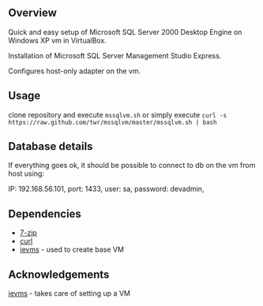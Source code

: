 Overview
--------
Quick and easy setup of Microsoft SQL Server 2000 Desktop Engine on Windows XP vm in VirtualBox.

Installation of Microsoft SQL Server Management Studio Express.

Configures host-only adapter on the vm.


Usage
-----
clone repository and execute ```mssqlvm.sh``` or simply execute
```curl -s https://raw.github.com/twr/mssqlvm/master/mssqlvm.sh | bash```


Database details
----------------
If everything goes ok, it should be possible to connect to db on the vm from host using:

IP: 192.168.56.101,
port: 1433,
user: sa,
password: devadmin,


Dependencies
------------
* [7-zip](http://sourceforge.net/projects/sevenzip/files/7-Zip/9.22/7z922.exe/download)
* [curl](http://curl.haxx.se/gknw.net/7.29.0/dist-w32/curl-7.29.0-rtmp-ssh2-ssl-sspi-zlib-idn-static-bin-w32.zip)
* [ievms](https://github.com/xdissent/ievms) - used to create base VM


Acknowledgements
----------------
[ievms](https://github.com/xdissent/ievms) - takes care of setting up a VM
